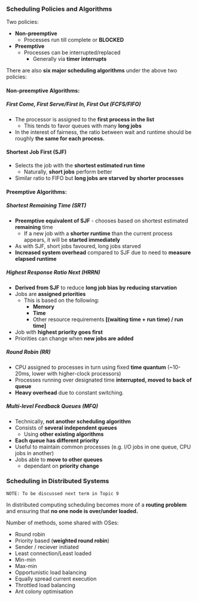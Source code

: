### Scheduling Policies and Algorithms
Two policies:
- **Non-preemptive**
	- Processes run till complete or **BLOCKED**
- **Preemptive**
	- Processes can be interrupted/replaced
		- Generally via **timer interrupts**

There are also **six major scheduling algorithms** under the above two policies:

#### Non-preemptive Algorithms:

##### First Come, First Serve/First In, First Out (**FCFS/FIFO**)

- The processor is assigned to the **first process in the list**
	- This tends to favor queues with many **long jobs**
- In the interest of fairness, the ratio between wait and runtime should be roughly **the same for each process.**
	
#### Shortest Job First (**SJF**)
- Selects the job with the **shortest estimated run time**
	- Naturally, **short jobs** perform better
- Similar ratio to FIFO but **long jobs are starved by shorter processes** 
		
#### Preemptive Algorithms:

##### Shortest Remaining Time (**SRT**)
- **Preemptive equivalent of SJF** - chooses based on shortest estimated **remaining** time
	- If a new job with a **shorter runtime** than the current process appears, it will be **started immediately**
- As with SJF, short jobs favoured, long jobs starved
- **Increased system overhead** compared to SJF due to need to **measure elapsed runtime** 
		
##### Highest Response Ratio Next (**HRRN**)
- **Derived from SJF** to reduce **long job bias by reducing starvation**
- Jobs are **assigned priorities**
	- This is based on the following:
		- **Memory**
		- **Time**
		- Other resource requirements **\[(waiting time + run time) / run time\]**
- Job with **highest priority goes first**
- Priorities can change when **new jobs are added**

##### Round Robin (**RR**)
	
- CPU assigned to processes in turn using fixed **time quantum** (~10-20ms, lower with higher-clock processors)
- Processes running over designated time **interrupted, moved to back of queue**
- **Heavy overhead** due to constant switching.
	
##### Multi-level Feedback Queues (**MFQ**)

- Technically, **not another scheduling algorithm**
- Consists of **several independent queues**
	- Using **other existing algorithms**
- **Each queue has different priority**
- Useful to maintain common processes (e.g. I/O jobs in one queue, CPU jobs in another)
- Jobs able to **move to other queues** 
	- dependant on **priority change**

### Scheduling in Distributed Systems
	NOTE: To be discussed next term in Topic 9

In distributed computing scheduling becomes more of a **routing problem** and ensuring that **no one node is over/under loaded.**

Number of methods, some shared with OSes:
- Round robin
- Priority based (**weighted round robin**)
- Sender / reciever initiated
- Least connection/Least loaded
- Min-min
- Max-min
- Opportunistic load balancing
- Equally spread current execution
- Throttled load balancing
- Ant colony optimisation
